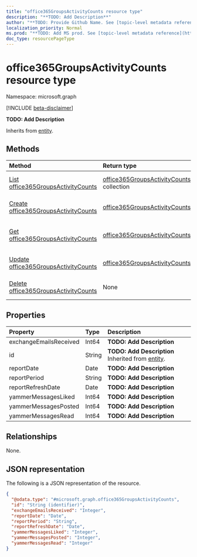 ```yaml
---
title: "office365GroupsActivityCounts resource type"
description: "**TODO: Add Description**"
author: "**TODO: Provide Github Name. See [topic-level metadata reference](https://msgo.azurewebsites.net/add/document/guidelines/metadata.html#topic-level-metadata)**"
localization_priority: Normal
ms.prod: "**TODO: Add MS prod. See [topic-level metadata reference](https://msgo.azurewebsites.net/add/document/guidelines/metadata.html#topic-level-metadata)**"
doc_type: resourcePageType
---
```


# office365GroupsActivityCounts resource type

Namespace: microsoft.graph

[!INCLUDE [beta-disclaimer](../../includes/beta-disclaimer.md)]

**TODO: Add Description**


Inherits from [entity](../resources/entity.md).

## Methods
|Method|Return type|Description|
|:---|:---|:---|
|[List office365GroupsActivityCounts](../api/office365groupsactivitycounts-list.md)|[office365GroupsActivityCounts](../resources/office365groupsactivitycounts.md) collection|Get a list of the [office365GroupsActivityCounts](../resources/office365groupsactivitycounts.md) objects and their properties.|
|[Create office365GroupsActivityCounts](../api/office365groupsactivitycounts-create.md)|[office365GroupsActivityCounts](../resources/office365groupsactivitycounts.md)|Create a new [office365GroupsActivityCounts](../resources/office365groupsactivitycounts.md) object.|
|[Get office365GroupsActivityCounts](../api/office365groupsactivitycounts-get.md)|[office365GroupsActivityCounts](../resources/office365groupsactivitycounts.md)|Read the properties and relationships of an [office365GroupsActivityCounts](../resources/office365groupsactivitycounts.md) object.|
|[Update office365GroupsActivityCounts](../api/office365groupsactivitycounts-update.md)|[office365GroupsActivityCounts](../resources/office365groupsactivitycounts.md)|Update the properties of an [office365GroupsActivityCounts](../resources/office365groupsactivitycounts.md) object.|
|[Delete office365GroupsActivityCounts](../api/office365groupsactivitycounts-delete.md)|None|Deletes an [office365GroupsActivityCounts](../resources/office365groupsactivitycounts.md) object.|

## Properties
|Property|Type|Description|
|:---|:---|:---|
|exchangeEmailsReceived|Int64|**TODO: Add Description**|
|id|String|**TODO: Add Description** Inherited from [entity](../resources/entity.md).|
|reportDate|Date|**TODO: Add Description**|
|reportPeriod|String|**TODO: Add Description**|
|reportRefreshDate|Date|**TODO: Add Description**|
|yammerMessagesLiked|Int64|**TODO: Add Description**|
|yammerMessagesPosted|Int64|**TODO: Add Description**|
|yammerMessagesRead|Int64|**TODO: Add Description**|

## Relationships
None.

## JSON representation
The following is a JSON representation of the resource.
<!-- {
  "blockType": "resource",
  "keyProperty": "id",
  "@odata.type": "microsoft.graph.office365GroupsActivityCounts",
  "baseType": "microsoft.graph.entity",
  "openType": false
}
-->
``` json
{
  "@odata.type": "#microsoft.graph.office365GroupsActivityCounts",
  "id": "String (identifier)",
  "exchangeEmailsReceived": "Integer",
  "reportDate": "Date",
  "reportPeriod": "String",
  "reportRefreshDate": "Date",
  "yammerMessagesLiked": "Integer",
  "yammerMessagesPosted": "Integer",
  "yammerMessagesRead": "Integer"
}
```

